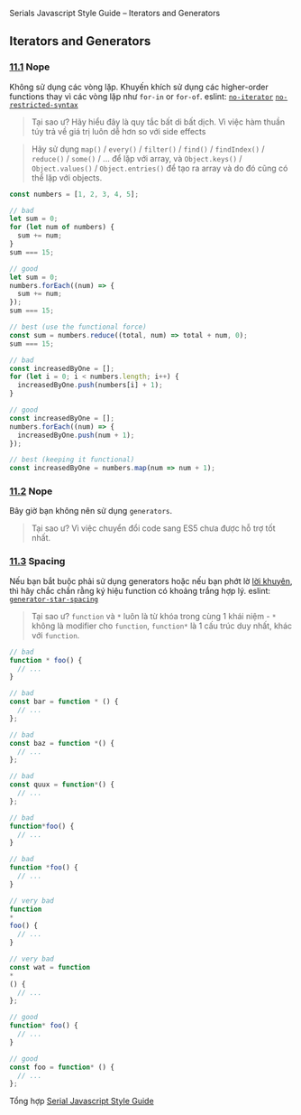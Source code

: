 Serials Javascript Style Guide – Iterators and Generators

## Iterators and Generators

<a name="iterators--nope"></a><a name="11.1"></a>
### [11.1](#iterators--nope) Nope
Không sử dụng các vòng lặp. Khuyến khích sử dụng các higher-order functions thay vì các vòng lặp như `for-in` or `for-of`. eslint: [`no-iterator`](https://eslint.org/docs/rules/no-iterator.html) [`no-restricted-syntax`](https://eslint.org/docs/rules/no-restricted-syntax)

> Tại sao ư? Hãy hiểu đây là quy tắc bất di bất dịch. Vì việc hàm thuần túy trả về giá trị luôn dễ hơn so với side effects

> Hãy sử dụng `map()` / `every()` / `filter()` / `find()` / `findIndex()` / `reduce()` / `some()` / ... để lặp với array, và `Object.keys()` / `Object.values()` / `Object.entries()` để tạo ra array và do đó cũng có thể lặp với objects.

```javascript
const numbers = [1, 2, 3, 4, 5];

// bad
let sum = 0;
for (let num of numbers) {
  sum += num;
}
sum === 15;

// good
let sum = 0;
numbers.forEach((num) => {
  sum += num;
});
sum === 15;

// best (use the functional force)
const sum = numbers.reduce((total, num) => total + num, 0);
sum === 15;

// bad
const increasedByOne = [];
for (let i = 0; i < numbers.length; i++) {
  increasedByOne.push(numbers[i] + 1);
}

// good
const increasedByOne = [];
numbers.forEach((num) => {
  increasedByOne.push(num + 1);
});

// best (keeping it functional)
const increasedByOne = numbers.map(num => num + 1);
```

<a name="generators--nope"></a><a name="11.2"></a>
### [11.2](#generators--nope) Nope
Bây giờ bạn không nên sử dụng `generators`.

> Tại sao ư? Vì việc chuyển đổi code sang ES5 chưa được hỗ trợ tốt nhất.

<a name="generators--spacing"></a>
### [11.3](#generators--spacing) Spacing
Nếu bạn bắt buộc phải sử dụng generators hoặc nếu bạn phớt lờ [lời khuyên](#generators--nope), thì hãy chắc chắn rằng ký hiệu function có khoảng trắng hợp lý. eslint: [`generator-star-spacing`](https://eslint.org/docs/rules/generator-star-spacing)

> Tại sao ư? `function` và `*` luôn là từ khóa trong cùng 1 khái niệm - `*` không là modifier cho `function`, `function*` là 1 cấu trúc duy nhất, khác với `function`.

```javascript
// bad
function * foo() {
  // ...
}

// bad
const bar = function * () {
  // ...
};

// bad
const baz = function *() {
  // ...
};

// bad
const quux = function*() {
  // ...
};

// bad
function*foo() {
  // ...
}

// bad
function *foo() {
  // ...
}

// very bad
function
*
foo() {
  // ...
}

// very bad
const wat = function
*
() {
  // ...
};

// good
function* foo() {
  // ...
}

// good
const foo = function* () {
  // ...
};
```

Tổng hợp [Serial Javascript Style Guide](/2019/05/17/serials-javascript-style-guide/)